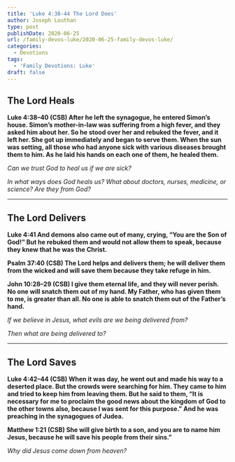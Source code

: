 ```yaml
---
title: 'Luke 4:38-44 The Lord Does'
author: Joseph Louthan
type: post
publishDate: 2020-06-25
url: /family-devos-luke/2020-06-25-family-devos-luke/
categories:
  - Devotions
tags:
  - 'Family Devotions: Luke'
draft: false
---
```

## The Lord Heals

**Luke 4:38–40 (CSB) After he left the synagogue, he entered Simon’s house. Simon’s mother-in-law was suffering from a high fever, and they asked him about her.  So he stood over her and rebuked the fever, and it left her. She got up immediately and began to serve them.  When the sun was setting, all those who had anyone sick with various diseases brought them to him. As he laid his hands on each one of them, he healed them.** 

*Can we trust God to heal us if we are sick?*

*In what ways does God heals us? What about doctors, nurses, medicine, or science? Are they from God?*

------

## The Lord Delivers

**Luke 4:41 And demons also came out of many, crying, “You are the Son of God!” But he rebuked them and would not allow them to speak, because they knew that he was the Christ.**

**Psalm 37:40 (CSB) The Lord helps and delivers them; he will deliver them from the wicked and will save them because they take refuge in him.**

**John 10:28–29 (CSB) I give them eternal life, and they will never perish. No one will snatch them out of my hand.  My Father, who has given them to me, is greater than all. No one is able to snatch them out of the Father’s hand.** 

*If we believe in Jesus, what evils are we being delivered from?*

*Then what are being delivered to?*

------

## The Lord Saves

**Luke 4:42–44 (CSB) When it was day, he went out and made his way to a deserted place. But the crowds were searching for him. They came to him and tried to keep him from leaving them.  But he said to them, “It is necessary for me to proclaim the good news about the kingdom of God to the other towns also, because I was sent for this purpose.”  And he was preaching in the synagogues of Judea.** 

**Matthew 1:21 (CSB) She will give birth to a son, and you are to name him Jesus, because he will save his people from their sins.”**

*Why did Jesus come down from heaven?*